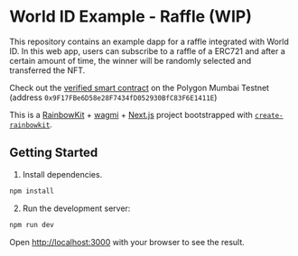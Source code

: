 # World ID Example - Raffle (WIP)

This repository contains an example dapp for a raffle integrated with World ID. In this web app, users can subscribe to a raffle of a ERC721 and after a certain amount of time, the winner will be randomly selected and transferred the NFT.

Check out the [verified smart contract](https://mumbai.polygonscan.com/address/0x9f17fbe6d58e28f7434fd052930bfc83f6e1411e#code) on the Polygon Mumbai Testnet (address `0x9F17FBe6D58e28F7434fD052930BfC83F6E1411E`) 


This is a [RainbowKit](https://rainbowkit.com) + [wagmi](https://wagmi.sh) + [Next.js](https://nextjs.org/) project bootstrapped with [`create-rainbowkit`](https://github.com/rainbow-me/rainbowkit/tree/main/packages/create-rainbowkit).

## Getting Started

1. Install dependencies.

```bash
npm install
```

2. Run the development server:

```bash
npm run dev
```

Open [http://localhost:3000](http://localhost:3000) with your browser to see the result.
